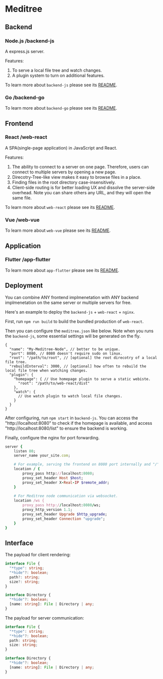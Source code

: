 # Meditree

## Backend

### Node.js /backend-js

A express.js server.

Features:

1. To serve a local file tree and watch changes.
2. A plugin system to turn on additional features.

To learn more about `backend-js` please see its [README](/backend-js/README.md).

### Go /backend-go

To learn more about `backend-go` please see its [README](/backend-go/README.md).

## Frontend

### React /web-react

A SPA(single-page application) in JavaScript and React.

Features:

1. The ability to connect to a server on one page. Therefore, users can connect to multiple servers by opening a new page.
2. Direcotry-Tree-like view makes it easy to browse files in a place.
3. Finding files in the root directory case-insensitively.
4. Client-side routing is for better loading UX and dissolve the server-side overhead. Note you can share others any URL, and they will open the same file.

To learn more about `web-react` please see its [README](/web-react/README.md).

### Vue /web-vue

To learn more about `web-vue` please see its [README](/web-vue/README.md).

## Application

### Flutter /app-flutter

To learn more about `app-flutter` please see its [README](/app-flutter/README.md).

## Deployment

You can combine ANY frontend implmenetation with ANY backend implmenetation
on the same server or multiple servers for free.

Here's an example to deploy the `backend-js` + `web-react` + `nginx`.

First, run `npm run build` to build the bundled production of `web-react`.

Then you can configure the `meditree.json` like below.
Note when you runs the `backend-js`, some essential settings will be generated on the fly.

```json5
{
  "name": "My-Meditree-Node", // better to be unique.
  "port": 8080, // 8080 doesn't require sudo on linux.
  "root": "/path/to/root", // [optional] the root direcotry of a local file tree.
  "rebuildInterval": 3000, // [optional] how often to rebuild the local file tree when watching changes.
  "plugin": {
    "homepage": { // Use homepage plugin to serve a static webiste.
      "root": "/path/to/web-react/dist"
    },
    "watch": {
      // Use watch plugin to watch local file changes.
    }
  }
}
```

After configuring, run `npm start` in `backend-js`.
You can access the "http://localhost:8080" to check if the homepage is available,
and access "http://localhost:8080/list" to ensure the backend is working.

Finally, configure the nginx for port forwarding.

```ruby
server {
    listen 80;
    server_name your_site.com;

    # For example, serving the frontend on 8080 port internally and "/" externally.
    location / {
        proxy_pass http://localhost:8080;
        proxy_set_header Host $host;
        proxy_set_header X-Real-IP $remote_addr;
    }
    
    # For Meditree node communication via websocket.
    location /ws {
        proxy_pass http://localhost:8080/ws;
        proxy_http_version 1.1;
        proxy_set_header Upgrade $http_upgrade;
        proxy_set_header Connection "upgrade";
    }
}
```

## Interface

The payload for client rendering:

```ts
interface File {
  "*type": string;
  "*hide"?: boolean;
  path?: string;
  size?: string;
}

interface Directory {
  "*hide"?: boolean;
  [name: string]: File | Directory | any;
}
```

The payload for server communication:

```ts
interface File {
  "*type": string;
  "*hide"?: boolean;
  path: string;
  size: string;
}

interface Directory {
  "*hide"?: boolean;
  [name: string]: File | Directory | any;
}
```
